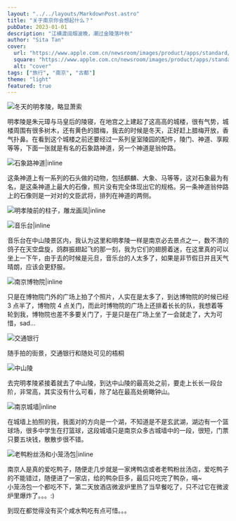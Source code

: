 ```yaml
---
layout: "../../layouts/MarkdownPost.astro"
title: "关于南京你会想起什么？"
pubDate: 2023-01-01
description: "江横渡阔烟波晚，潮过金陵落叶秋"
author: "Sita Tan"
cover:
  url: "https://www.apple.com.cn/newsroom/images/product/apps/standard/Apple-Freeform-hero_big.jpg.large_2x.jpg"
  square: "https://www.apple.com.cn/newsroom/images/product/apps/standard/Apple-Freeform-hero_big.jpg.large_2x.jpg"
  alt: "cover"
tags: ["旅行", "南京", "古都"]
theme: "light"
featured: true
---
```


![冬天的明孝陵，略显萧索](</public/Nanjing/IMG_1132(20230606-141814).JPG>)

明孝陵是朱元璋与马皇后的陵寝，在地宫之上建起了这高高的城楼，很有气势，城楼周围有很多树木，还有黄色的腊梅，我去的时候是冬天，正好赶上腊梅开放，香气扑鼻。在看到这个城楼之前还要经过一系列皇室陵园的配件，陵门、神道、享殿等等，下面一张就是有名的石象路神道，另一个神道是翁仲路。

![石象路神道|inline](/public/Nanjing/IMG_1138.png)

这条神道上有一系列的石头做的动物，包括麒麟、大象、马等等，这对石象最为有名，是这条神道上最大的石像，照片没有完全体现出它的规格。另一条神道翁仲路上的石像则是一对对的文臣武将，排列在神道的两侧。

![明孝陵前的柱子，雕龙画凤|inline](</public/Nanjing/IMG_1137(20230606-142027).JPG>)

![音乐台|inline](/public/Nanjing/IMG_1133.JPG)

音乐台在中山陵景区内，我认为这里和明孝陵一样是南京必去景点之一，数不清的鸽子在天空盘旋，鸽群振翅起飞的那一刻，我为它们的翅膀着迷，在这里真的可以坐上一下午，由于去的时候是元旦，音乐台的人太多了，如果是非节假日并且天气晴朗，应该会更舒服。

![南京博物院|inline](/public/Nanjing/IMG_1134.JPG)

只是在博物院门外的广场上拍了个照片，人实在是太多了，到达博物院的时候已经 3 点半了，博物院 4 点关门，而此时博物院的广场上还排着长长的队，我想着等轮到我，博物院也差不多要关门了，于是只是在广场上坐了一会就走了，大为可惜，sad...

![交通银行](</public/Nanjing/IMG_1135(20230606-141843).JPG>)

随手拍的街景，交通银行和随处可见的梧桐

![中山陵](/public/Nanjing/IMG_1136.JPG)

去完明孝陵紧接着就去了中山陵，到达中山陵的最高处之前，要走上长长一段台阶，非常高，其实没有什么可看，除了站在最高处俯瞰钟山。

![南京城墙|inline](/public/Nanjing/IMG_1140.JPG)

在城墙上拍照的我，我面对的方向是一个湖，不知道是不是玄武湖，湖边有一个篮球场，很多中学生在打篮球，这段城墙只是南京众多古城墙中的一段，很短，门票只要五块钱，散散步很不错。

![老鸭粉丝汤和小笼汤包|inline](</public/Nanjing/IMG_1139(20230606-142137).JPG>)

南京人是真的爱吃鸭子，随便走几步就是一家烤鸭店或者老鸭粉丝汤店，爱吃鸭子的不能错过，随便进了一家店，给的鸭杂巨多，最后只吃完了鸭杂，嗝~  
小笼汤包一个都吃不下，第二天放酒店微波炉里热了当早餐吃了，只不过它在微波炉里爆炸了。。。:)

到现在都觉得没有买个咸水鸭吃有点可惜。。。
